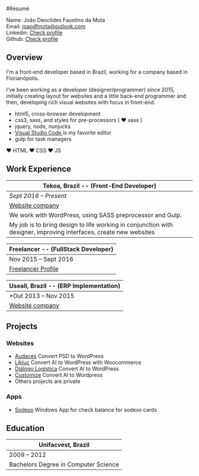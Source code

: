 #Résumé

Name: João Deoclides Faustino da Mota <br />
Email: [joaodfmota@outlook.com](mailto:joaodfmota@outlook.com) <br />
Linkedin: [ Check profile ](https://www.linkedin.com/in/joaodfmota/) <br />
Github: [ Check profile ](http://www.github.com/joaodfmota)

## Overview

I'm a front-end developer based in Brazil, working for a company based in Florianópolis.

I've been working as a developer (designer/programmer) since 2015, initially creating layout for websites and a little back-end programmer and then, developing rich visual websites with focus in front-end.

- html5, cross-browser development
- css3, sass, and styles for pre-processors ( ♥ sass )
- jquery, node, nunjucks
- [ Visual Studio Code ](https://github.com/Microsoft/vscode) is my favorite editor
- gulp for task managers

♥ HTML
♥ CSS
♥ JS

## Work Experience

| Tekoa, Brazil -- (Front-End Developer) |
| --- |
| *Sept 2016 – Present* |
| [Website company](http://www.tekoa.com.br) |
| We work with WordPress, using SASS preprocessor and Gulp. |
| My job is to bring design to life working in conjunction with designer, improving interfaces, create new websites |

| Freelancer -- (FullStack Developer) |
| --- |
| Nov 2015 – Sept 2016 |
| [Freelancer Profile](https://www.freelancer.com/u/joaodfmota.html) |

| Useall, Brazil -- (ERP Implementation) |
| --- |
| *Out 2013 – Nov 2015 |
| [Website company](http://www.useall.com.br) |

## Projects
### Websites
- [Audaces](http://www.audaces.com) Convert PSD to WordPress
- [Likluc](http://likluc.com.br) Convert AI to WordPress with Woocommerce
- [Diálogo Logística](http://dialogologistica.com.br) Convert AI to WordPress
- [Customize](http://customize.life/) Convert AI to Wordpress
- Others projects are private

### Apps
- [Sodexo](https://www.microsoft.com/pt-br/store/p/sodexo/9pgd5p7qw9xv) Windows App for check balance for sodexo cards

## Education

| Unifacvest, Brazil|
| --- |
| 2009 – 2012 |
| Bachelors Degree in Computer Science |